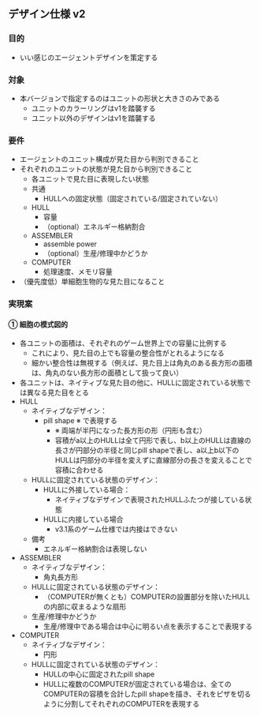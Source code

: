 ## デザイン仕様 v2

### 目的

- いい感じのエージェントデザインを策定する

### 対象

- 本バージョンで指定するのはユニットの形状と大きさのみである
  - ユニットのカラーリングはv1を踏襲する
  - ユニット以外のデザインはv1を踏襲する

### 要件

- エージェントのユニット構成が見た目から判別できること
- それぞれのユニットの状態が見た目から判別できること
  - 各ユニットで見た目に表現したい状態
  - 共通
    - HULLへの固定状態（固定されている/固定されていない）
  - HULL
    - 容量
    - （optional）エネルギー格納割合
  - ASSEMBLER
    - assemble power
    - （optional）生産/修理中かどうか
  - COMPUTER
    - 処理速度、メモリ容量
- （優先度低）単細胞生物的な見た目になること

### 実現案

#### ① 細胞の模式図的

- 各ユニットの面積は、それぞれのゲーム世界上での容量に比例する
  - これにより、見た目の上でも容量の整合性がとれるようになる
  - 細かい整合性は無視する（例えば、見た目上は角丸のある長方形の面積は、角丸のない長方形の面積として扱って良い）
- 各ユニットは、ネイティブな見た目の他に、HULLに固定されている状態では異なる見た目をとる
- HULL
  - ネイティブなデザイン：
    - pill shape ※ で表現する
      - ※ 両端が半円になった長方形の形（円形も含む）
      - 容積がa以上のHULLは全て円形で表し、b以上のHULLは直線の長さが円部分の半径と同じpill shapeで表し、a以上b以下のHULLは円部分の半径を変えずに直線部分の長さを変えることで容積に合わせる
  - HULLに固定されている状態のデザイン：
    - HULLに外接している場合：
      - ネイティブなデザインで表現されたHULLふたつが接している状態
    - HULLに内接している場合
      - v3.1系のゲーム仕様では内接はできない
  - 備考
    - エネルギー格納割合は表現しない
- ASSEMBLER
  - ネイティブなデザイン：
    - 角丸長方形
  - HULLに固定されている状態のデザイン：
    - （COMPUTERが無くとも）COMPUTERの設置部分を除いたHULLの内部に収まるような扇形
  - 生産/修理中かどうか
    - 生産/修理中である場合は中心に明るい点を表示することで表現する
- COMPUTER
  - ネイティブなデザイン：
    - 円形
  - HULLに固定されている状態のデザイン：
    - HULLの中心に固定されたpill shape
    - HULLに複数のCOMPUTERが固定されている場合は、全てのCOMPUTERの容積を合計したpill shapeを描き、それをピザを切るように分割してそれぞれのCOMPUTERを表現する
